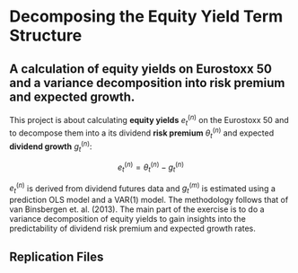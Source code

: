# Decomposing the Equity Yield Term Structure

## A calculation of equity yields on Eurostoxx 50 and a variance decomposition into risk premium and expected growth.


This project is about calculating **equity yields** $e_t^{(n)}$ on the Eurostoxx 50 and to decompose them into a its dividend **risk premium** $\theta_t^{(n)}$ and expected **dividend growth** $g_t^{(n)}$: 

$$ e_t^{(n)} = \theta_t^{(n)} - g_t^{(n)} $$

$e_t^{(n)}$ is derived from dividend futures data and $g_t^{(m)}$ is estimated using a prediction OLS model and a VAR(1) model. The methodology follows that of van Binsbergen et. al. (2013). The main part of the exercise is to do a variance decomposition of equity yields to gain insights into the predictability of dividend risk premium and expected growth rates.

## Replication Files




